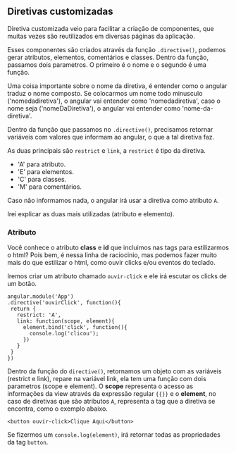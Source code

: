 ## Diretivas customizadas

Diretiva customizada veio para facilitar a criação de componentes, que muitas vezes são reutilizados em diversas páginas da aplicação.

Esses componentes são criados através da função `.directive()`, podemos gerar atributos, elementos, comentários e classes. Dentro da função, passamos dois parametros. O primeiro é o nome e o segundo é uma função. 

Uma coisa importante sobre o nome da diretiva, é entender como o angular traduz o nome composto. Se colocarmos um nome todo minusculo ('nomedadiretiva'), o angular vai entender como 'nomedadiretiva', caso o nome seja ('nomeDaDiretiva'), o angular vai entender como 'nome-da-diretiva'.

Dentro da função que passamos no `.directive()`, precisamos retornar variáveis com valores que informam ao angular, o que a tal diretiva faz.

As duas principais são `restrict` e `link`, a `restrict` é tipo da diretiva.

* 'A' para atributo.
* 'E' para elementos.
* 'C' para classes.
* 'M' para comentários.

Caso não informamos nada, o angular irá usar a diretiva como atributo `A`.

Irei explicar as duas mais utilizadas (atributo e elemento). 

### Atributo

Você conhece o atributo **class** e **id** que incluimos nas tags para estilizarmos o html? Pois bem, é nessa linha de raciocinio, mas podemos fazer muito mais do que estilizar o html, como ouvir clicks e/ou eventos do teclado.

Iremos criar um atributo chamado `ouvir-click` e ele irá escutar os clicks de um botão.

```
angular.module('App')
.directive('ouvirClick', function(){
 return {
   restrict: 'A',
   link: function(scope, element){
     element.bind('click', function(){
       console.log('clicou');
     })
   }
 }
})
```

Dentro da função do `directive()`, retornamos um objeto com as variáveis (restrict e link), repare na variável link, ela tem uma função com dois parametros (scope e element). O **scope** representa o acesso as informações da view através da expressão regular `{{}}` e o **element**, no caso de diretivas que são atributos `A`, representa a tag que a diretiva se encontra, como o exemplo abaixo.
```
<button ouvir-click>Clique Aqui</button>
```
Se fizermos um `console.log(element)`, irá retornar todas as propriedades da tag `button`.